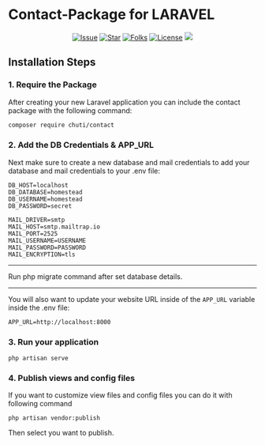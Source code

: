 # Contact-Package for LARAVEL

<p align="center">
<a href="https://packagist.org/packages/chuti/contact"><img src="https://img.shields.io/github/issues/janaka531/contact-package.svg" alt="Issue"></a>
<a href="https://packagist.org/packages/chuti/contact"><img src="https://img.shields.io/github/stars/janaka531/contact-package.svg?color=red&logoColor=red" alt="Star"></a>
<a href="https://packagist.org/packages/chuti/contact"><img  src="https://img.shields.io/github/forks/janaka531/contact-package.svg" alt="Folks"></a>
<a href="https://packagist.org/packages/chuti/contact"><img  src="https://img.shields.io/github/license/janaka531/contact-package.svg" alt="License"></a>
<a href="https://packagist.org/packages/chuti/contact"><img  src="https://poser.pugx.org/chuti/contact/downloads.svg?format=flat"></a>



</p> 


## Installation Steps

### 1. Require the Package

After creating your new Laravel application you can include the contact package with the following command:

```bash
composer require chuti/contact
```

### 2. Add the DB Credentials & APP_URL

Next make sure to create a new database and mail credentials to add your database and mail credentials to your .env file:

```
DB_HOST=localhost
DB_DATABASE=homestead
DB_USERNAME=homestead
DB_PASSWORD=secret

MAIL_DRIVER=smtp
MAIL_HOST=smtp.mailtrap.io
MAIL_PORT=2525
MAIL_USERNAME=USERNAME
MAIL_PASSWORD=PASSWORD
MAIL_ENCRYPTION=tls
```

<hr>

Run php migrate command after set database details.

<hr>

You will also want to update your website URL inside of the `APP_URL` variable inside the .env file:

```
APP_URL=http://localhost:8000
```


### 3. Run your application

```
php artisan serve
```


### 4. Publish views and config files

If you want to customize view files and config files you can do it with following command

```
php artisan vendor:publish
```

Then select you want to publish.